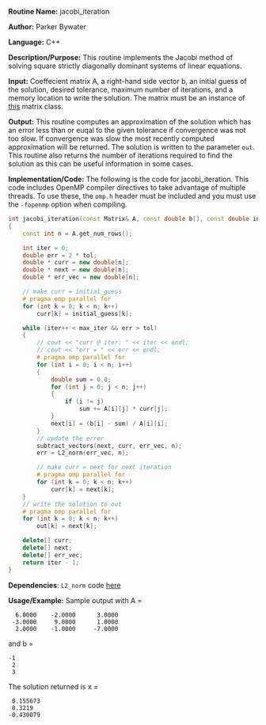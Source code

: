 **Routine Name:** jacobi_iteration 

**Author:** Parker Bywater

**Language:** C++

**Description/Purpose:** This routine implements the Jacobi method of solving square strictly diagonally dominant systems of linear equations.  

**Input:** Coeffecient matrix A, a right-hand side vector b, an initial guess of the solution, desired tolerance, maximum number of iterations, and a memory location to write the solution. The matrix must be an instance of [this](../src/Matrix.cpp) matrix class.
 
**Output:** This routine computes an approximation of the solution which has an error less than or euqal to the given
tolerance if convergence was not too slow. If convergence was slow the most recently computed approximation will be returned. The solution is written to the parameter `out`. This routine also returns the number of iterations required to find the solution as this can be useful information in some cases. 

**Implementation/Code:** The following is the code for jacobi_iteration. This code includes OpenMP compiler directives to take advantage of multiple threads. To use these, the `omp.h` header
must be included and you must use the `-fopenmp` option when compiling.   
   
```C++ 
int jacobi_iteration(const Matrix& A, const double b[], const double initial_guess[], const double tol, const int max_iter, double out[]) 
{
    const int n = A.get_num_rows();

    int iter = 0;
    double err = 2 * tol;
    double * curr = new double[n];
    double * next = new double[n];
    double * err_vec = new double[n];

    // make curr = initial_guess
    # pragma omp parallel for
    for (int k = 0; k < n; k++)
        curr[k] = initial_guess[k];

    while (iter++ < max_iter && err > tol) 
    {
        // cout << "curr @ iter: " << iter << endl;
        // cout << "err = " << err << endl;
        # pragma omp parallel for
        for (int i = 0; i < n; i++) 
        {
            double sum = 0.0;
            for (int j = 0; j < n; j++) 
            {
                if (i != j)
                    sum += A[i][j] * curr[j];
            }
            next[i] = (b[i] - sum) / A[i][i];
        }
        // update the error
        subtract_vectors(next, curr, err_vec, n);
        err = L2_norm(err_vec, n); 

        // make curr = next for next iteration
        # pragma omp parallel for
        for (int k = 0; k < n; k++)
            curr[k] = next[k];
    }
    // write the solution to out
    # pragma omp parallel for
    for (int k = 0; k < n; k++)
        out[k] = next[k];

    delete[] curr;
    delete[] next; 
    delete[] err_vec;
    return iter - 1;
}
```
**Dependencies**: `L2_norm` code [here](./L2_norm.md)

**Usage/Example:** Sample output with A =  

      6.0000    -2.0000      3.0000
     -3.0000     9.0000      1.0000
      2.0000    -1.0000     -7.0000

and b =

    -1
     2
     3

The solution returned is x =
 
     0.155673
     0.3219
    -0.430079

